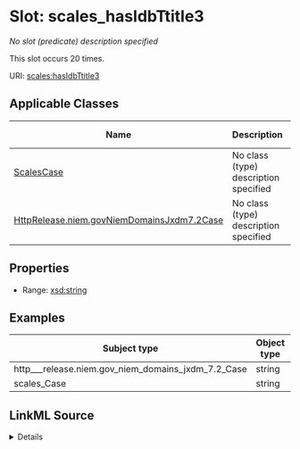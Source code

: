 

# Slot: scales_hasIdbTtitle3


_No slot (predicate) description specified_






This slot occurs 20 times.


URI: [scales:hasIdbTtitle3](http://schemas.scales-okn.org/rdf/scales#hasIdbTtitle3)



<!-- no inheritance hierarchy -->





## Applicable Classes

| Name | Description | Modifies Slot |
| --- | --- | --- |
| [ScalesCase](../classes/ScalesCase.md) | No class (type) description specified |  yes  |
| [HttpRelease.niem.govNiemDomainsJxdm7.2Case](../classes/HttpRelease.niem.govNiemDomainsJxdm7.2Case.md) | No class (type) description specified |  yes  |







## Properties

* Range: [xsd:string](http://www.w3.org/2001/XMLSchema#string)






## Examples

| Subject type | Object type | Example subject | Example object | Occurrences |
| --- | --- | --- | --- | --- |
| http___release.niem.gov_niem_domains_jxdm_7.2_Case | string | scales:/CaseCriminal | -8 | 20 |
| scales_Case | string | scales:/CaseCriminal | -8 | 20 |




## LinkML Source

<details>

```yaml
name: scales_hasIdbTtitle3
annotations:
  count:
    tag: count
    value: 20
description: No slot (predicate) description specified
examples:
- object:
    example_object: '-8'
    example_object_type: string
    example_predicate: scales:hasIdbTtitle3
    example_subject: scales:/CaseCriminal
    example_subject_type: http___release.niem.gov_niem_domains_jxdm_7.2_Case
- object:
    example_object: '-8'
    example_object_type: string
    example_predicate: scales:hasIdbTtitle3
    example_subject: scales:/CaseCriminal
    example_subject_type: scales_Case
from_schema: scales-kg
rank: 1000
slot_uri: scales:hasIdbTtitle3
alias: scales_hasIdbTtitle3
domain_of:
- http___release.niem.gov_niem_domains_jxdm_7.2_Case
- scales_Case
range: string

```
</details>